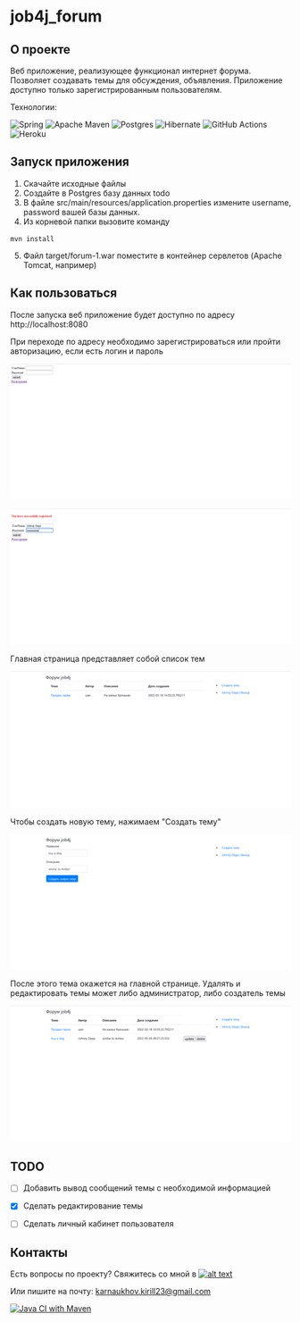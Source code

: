 # job4j_forum

## О проекте

Веб приложение, реализующее функционал интернет форума. Позволяет создавать темы для обсуждения, 
объявления. Приложение доступно только зарегистрированным пользователям.

Технологии:

![Spring](https://img.shields.io/badge/spring-%236DB33F.svg?style=for-the-badge&logo=spring&logoColor=white)
![Apache Maven](https://img.shields.io/badge/Apache%20Maven-C71A36?style=for-the-badge&logo=Apache%20Maven&logoColor=white)
![Postgres](https://img.shields.io/badge/postgres-%23316192.svg?style=for-the-badge&logo=postgresql&logoColor=white)
![Hibernate](https://img.shields.io/badge/Hibernate-59666C?style=for-the-badge&logo=Hibernate&logoColor=white)
![GitHub Actions](https://img.shields.io/badge/github%20actions-%232671E5.svg?style=for-the-badge&logo=githubactions&logoColor=white)
![Heroku](https://img.shields.io/badge/heroku-%23430098.svg?style=for-the-badge&logo=heroku&logoColor=white)

## Запуск приложения
1. Скачайте исходные файлы
2. Создайте в Postgres базу данных todo
3. В файле src/main/resources/application.properties измените username, password вашей базы данных. 
4. Из корневой папки вызовите команду
````
mvn install
````
5. Файл target/forum-1.war поместите в контейнер сервлетов (Apache Tomcat, например)

## Как пользоваться
После запуска веб приложение будет доступно по адресу http://localhost:8080

При переходе по адресу необходимо зарегистрироваться или пройти авторизацию, если есть логин и пароль

![alt text](https://github.com/KarnaukhovKirill/job4j_forum/blob/main/img/Reg.png)

![alt text](https://github.com/KarnaukhovKirill/job4j_forum/blob/main/img/Login.png)

Главная страница представляет собой список тем

![alt text](https://github.com/KarnaukhovKirill/job4j_forum/blob/main/img/Main.png)

Чтобы создать новую тему, нажимаем "Создать тему"

![alt text](https://github.com/KarnaukhovKirill/job4j_forum/blob/main/img/Create_topic.png)

После этого тема окажется на главной странице. Удалять и редактировать темы может либо администратор, либо
создатель темы

![alt text](https://github.com/KarnaukhovKirill/job4j_forum/blob/main/img/Created_topic.png)

## TODO
- [ ] Добавить вывод сообщений темы с необходимой информацией
- [x] Сделать редактирование темы
- [ ] Сделать личный кабинет пользователя


## Контакты
Есть вопросы по проекту? Свяжитесь со мной в [![alt text](https://badges.aleen42.com/src/telegram.svg)](https://t.me/Tur_Boyama)

Или пишите на почту: karnaukhov.kirill23@gmail.com

[![Java CI with Maven](https://github.com/KarnaukhovKirill/job4j_forum/actions/workflows/github-actions-demo.yml/badge.svg)](https://github.com/KarnaukhovKirill/job4j_forum/actions/workflows/github-actions-demo.yml)